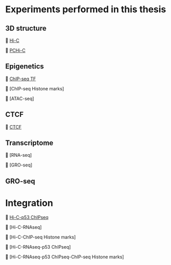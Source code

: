 # Experiments performed in this thesis

## 3D structure

:open_file_folder: [Hi-C](code/HiC/)

:open_file_folder: [PCHi-C](PCHiC)


## Epigenetics

:open_file_folder: [ChIP-seq TF](Omics/ChIPseq/TF_p53/)

:open_file_folder: [ChIP-seq Histone marks]

:open_file_folder: [ATAC-seq]

## CTCF

:open_file_folder: [CTCF](#CTCF)

## Transcriptome

:open_file_folder: [RNA-seq]

:open_file_folder: [GRO-seq]

## GRO-seq

# Integration

:open_file_folder: [Hi-C-p53 ChIPseq](Integration_analysis/HiC-p53ChIPseq)

:open_file_folder: [Hi-C-RNAseq]

:open_file_folder: [Hi-C-ChIP-seq Histone marks]

:open_file_folder: [Hi-C-RNAseq-p53 ChIPseq]

:open_file_folder: [Hi-C-RNAseq-p53 ChIPseq-ChIP-seq Histone marks]

